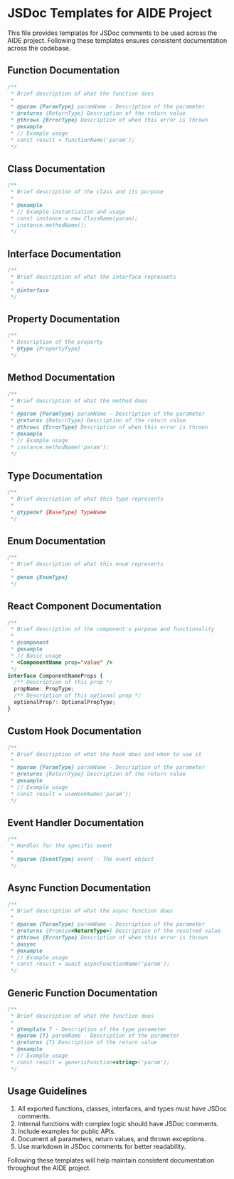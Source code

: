 # JSDoc Templates for AIDE Project

This file provides templates for JSDoc comments to be used across the AIDE project. Following these templates ensures consistent documentation across the codebase.

## Function Documentation

```typescript
/**
 * Brief description of what the function does
 *
 * @param {ParamType} paramName - Description of the parameter
 * @returns {ReturnType} Description of the return value
 * @throws {ErrorType} Description of when this error is thrown
 * @example
 * // Example usage
 * const result = functionName('param');
 */
```

## Class Documentation

```typescript
/**
 * Brief description of the class and its purpose
 *
 * @example
 * // Example instantiation and usage
 * const instance = new ClassName(param);
 * instance.methodName();
 */
```

## Interface Documentation

```typescript
/**
 * Brief description of what the interface represents
 *
 * @interface
 */
```

## Property Documentation

```typescript
/**
 * Description of the property
 * @type {PropertyType}
 */
```

## Method Documentation

```typescript
/**
 * Brief description of what the method does
 *
 * @param {ParamType} paramName - Description of the parameter
 * @returns {ReturnType} Description of the return value
 * @throws {ErrorType} Description of when this error is thrown
 * @example
 * // Example usage
 * instance.methodName('param');
 */
```

## Type Documentation

```typescript
/**
 * Brief description of what this type represents
 *
 * @typedef {BaseType} TypeName
 */
```

## Enum Documentation

```typescript
/**
 * Brief description of what this enum represents
 *
 * @enum {EnumType}
 */
```

## React Component Documentation

```typescript
/**
 * Brief description of the component's purpose and functionality
 *
 * @component
 * @example
 * // Basic usage
 * <ComponentName prop="value" />
 */
interface ComponentNameProps {
  /** Description of this prop */
  propName: PropType;
  /** Description of this optional prop */
  optionalProp?: OptionalPropType;
}
```

## Custom Hook Documentation

```typescript
/**
 * Brief description of what the hook does and when to use it
 *
 * @param {ParamType} paramName - Description of the parameter
 * @returns {ReturnType} Description of the return value
 * @example
 * // Example usage
 * const result = useHookName('param');
 */
```

## Event Handler Documentation

```typescript
/**
 * Handler for the specific event
 *
 * @param {EventType} event - The event object
 */
```

## Async Function Documentation

```typescript
/**
 * Brief description of what the async function does
 *
 * @param {ParamType} paramName - Description of the parameter
 * @returns {Promise<ReturnType>} Description of the resolved value
 * @throws {ErrorType} Description of when this error is thrown
 * @async
 * @example
 * // Example usage
 * const result = await asyncFunctionName('param');
 */
```

## Generic Function Documentation

```typescript
/**
 * Brief description of what the function does
 *
 * @template T - Description of the type parameter
 * @param {T} paramName - Description of the parameter
 * @returns {T} Description of the return value
 * @example
 * // Example usage
 * const result = genericFunction<string>('param');
 */
```

## Usage Guidelines

1. All exported functions, classes, interfaces, and types must have JSDoc comments.
2. Internal functions with complex logic should have JSDoc comments.
3. Include examples for public APIs.
4. Document all parameters, return values, and thrown exceptions.
5. Use markdown in JSDoc comments for better readability.

Following these templates will help maintain consistent documentation throughout the AIDE project.
